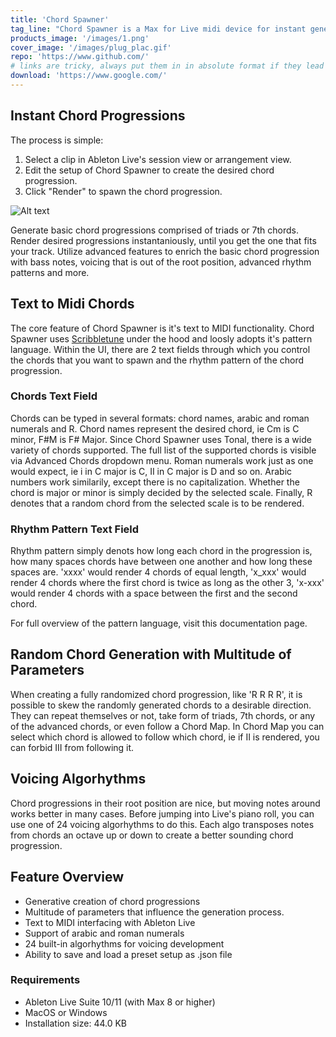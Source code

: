 ```yaml
---
title: 'Chord Spawner'
tag_line: "Chord Spawner is a Max for Live midi device for instant generation of chord progressions. Get inspired or create a chord progression directly inside Ableton Live's clips."
products_image: '/images/1.png'
cover_image: '/images/plug_plac.gif'
repo: 'https://www.github.com/'
# links are tricky, always put them in in absolute format if they lead to an external source, / at the end included
download: 'https://www.google.com/'
---
```


## Instant Chord Progressions

The process is simple:

1. Select a clip in Ableton Live's session view or arrangement view.
2. Edit the setup of Chord Spawner to create the desired chord progression.
3. Click "Render" to spawn the chord progression.

![Alt text](/images/1.png?raw=false 'this is a title for a placeholder image')

Generate basic chord progressions comprised of triads or 7th chords. Render desired progressions instantaniously, until you get the one that fits your track. Utilize advanced features to enrich the basic chord progression with bass notes, voicing that is out of the root position, advanced rhythm patterns and more.

## Text to Midi Chords

The core feature of Chord Spawner is it's text to MIDI functionality. Chord Spawner uses [Scribbletune](https://scribbletune.com/) under the hood and loosly adopts it's pattern language. Within the UI, there are 2 text fields through which you control the chords that you want to spawn and the rhythm pattern of the chord progression.

### Chords Text Field

Chords can be typed in several formats: chord names, arabic and roman numerals and R. Chord names represent the desired chord, ie Cm is C minor, F#M is F# Major. Since Chord Spawner uses Tonal, there is a wide variety of chords supported. The full list of the supported chords is visible via Advanced Chords dropdown menu. Roman numerals work just as one would expect, ie i in C major is C, II in C major is D and so on. Arabic numbers work similarily, except there is no capitalization. Whether the chord is major or minor is simply decided by the selected scale. Finally, R denotes that a random chord from the selected scale is to be rendered.

### Rhythm Pattern Text Field

Rhythm pattern simply denots how long each chord in the progression is, how many spaces chords have between one another and how long these spaces are. 'xxxx' would render 4 chords of equal length, 'x_xxx' would render 4 chords where the first chord is twice as long as the other 3, 'x-xxx' would render 4 chords with a space between the first and the second chord.

For full overview of the pattern language, visit this documentation page.

## Random Chord Generation with Multitude of Parameters

When creating a fully randomized chord progression, like 'R R R R', it is possible to skew the randomly generated chords to a desirable direction. They can repeat themselves or not, take form of triads, 7th chords, or any of the advanced chords, or even follow a Chord Map. In Chord Map you can select which chord is allowed to follow which chord, ie if II is rendered, you can forbid III from following it.

## Voicing Algorhythms

Chord progressions in their root position are nice, but moving notes around works better in many cases. Before jumping into Live's piano roll, you can use one of 24 voicing algorhythms to do this. Each algo transposes notes from chords an octave up or down to create a better sounding chord progression.

## Feature Overview

- Generative creation of chord progressions
- Multitude of parameters that influence the generation process.
- Text to MIDI interfacing with Ableton Live
- Support of arabic and roman numerals
- 24 built-in algorhythms for voicing development
- Ability to save and load a preset setup as .json file

### Requirements

- Ableton Live Suite 10/11 (with Max 8 or higher)
- MacOS or Windows
- Installation size: 44.0 KB
